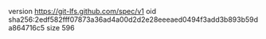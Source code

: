 version https://git-lfs.github.com/spec/v1
oid sha256:2edf582fff07873a36ad4a00d2d2e28eeeaed0494f3add3b893b59da864716c5
size 596
